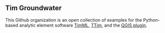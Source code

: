 ## Tim Groundwater

This Github organization is an open collection of examples for the Python-based
analytic element software [TimML](https://github.com/mbakker7/timml),
[TTim](https://github.com/mbakker7/ttim), and the 
[QGIS plugin](https://github.com/deltares/qgis-tim).
